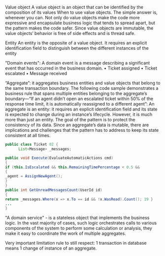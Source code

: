 Value object
A value object is an object that can be identified by the composition of its values
When to use value objects. The simple answer is, whenever you can. Not only do value objects make the code more expressive and encapsulate business logic that tends to spread apart, but the pattern makes the code safer. Since value objects are immutable, the value objects’ behavior is free of side effects and is thread safe.

Entity
An entity is the opposite of a value object. It requires an explicit identification field to distinguish between the different instances of the entity

"Domain events": A domain event is a message describing a significant event that has occurred in the business domain.
• Ticket assigned
• Ticket escalated
• Message received

“Aggregate”: it aggregates business entities and value objects that belong to the same transaction boundary.
The following code sample demonstrates a business rule that spans multiple entities belonging to the aggregate’s boundary—“If an agent didn’t open an escalated ticket within 50% of the response time limit, it is automatically reassigned to a different agent”:
An aggregate is an entity: it requires an explicit identification field and its state is expected to change during an instance’s lifecycle. However, it is much more than just an entity. The goal of the pattern is to protect the consistency of its data. Since an aggregate’s data is mutable, there are implications and challenges that the pattern has to address to keep its state consistent at all times.

```java
public class Ticket 02 {
      List<Message> _messages;

public void Execute(EvaluateAutomaticActions cmd)
{
if (this.IsEscalated && this.RemainingTimePercentage < 0.5 &&
{
_agent = AssignNewAgent();
}
}
public int GetUnreadMessagesCount(UserId id)
{
return _messages.Where(x => x.To == id && !x.WasRead).Count(); 19 }
...
}
```

"A domain service" - is a stateless object that implements the business logic. In the vast majority of cases, such logic orchestrates calls to various components of the system to perform some calculation or analysis, they make it easy to coordinate the work of multiple aggregates.

Very important limitation rule to still respect: 1 transaction in database means 1 change of instance of an aggregate.
